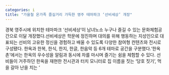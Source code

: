 ```yaml
---
categories: i
title: "가을철 온가족 즐길거리 가득한 영주 테마파크 ‘선비세상’ 개장"
---
```

경북 영주시에 위치한 테마파크 ‘선비세상’이 남녀노소 누구나 즐길 수 있는 문화체험공간으로 이달 개장했다.선비세상은 학문에 정진하며 대의를 위해 행동하는 지성인으로 대표되는 선비의 고유한 정신을 경험하고 배울 수 있도록 다양한 참여형 컨텐츠와 전시로 구성됐다. 한옥과 한복, 한식, 한지, 한글, 한음악 등 6개 테마로 공간을 구분했다.‘한옥촌’에서는 한옥의 우수성을 알림과 동시에 차를 마시며 즐기는 쉼을 체험할 수 있다. 선비들이 거주하던 한옥을 재현한 전시관과 터치 모니터로 집 이름을 짓는 ‘당호 짓기’, 먹을 갈아 난을 치는 ‘